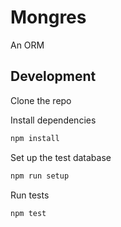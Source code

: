 # Mongres

An ORM

## Development

Clone the repo

Install dependencies

```bash
npm install
```

Set up the test database

```bash
npm run setup
```

Run tests

```bash
npm test
```

